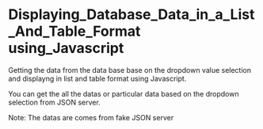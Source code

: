 # Displaying_Database_Data_in_a_List_And_Table_Format using_Javascript
Getting the data from the data base base on the dropdown value selection and displayng in list and table format using Javascript.

You can get the all the datas or particular data based on the dropdown selection from JSON server. 

Note: The datas are comes from fake JSON server
